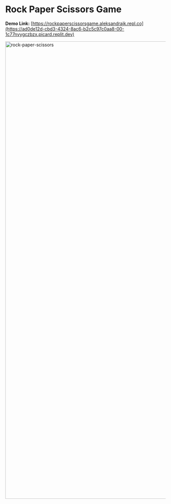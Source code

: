 # Rock Paper Scissors Game
   
**Demo Link:** [https://rockpaperscissorsgame.aleksandrajk.repl.co](https://ad0de12d-cbd3-4324-8ac6-b2c5c97c0aa8-00-1c77nvygczbzx.picard.replit.dev)

<img width="1439" alt="rock-paper-scissors" src="https://user-images.githubusercontent.com/55165756/222895627-fcb2280a-7ff7-45c2-b4be-d2d9e86abe89.png">
